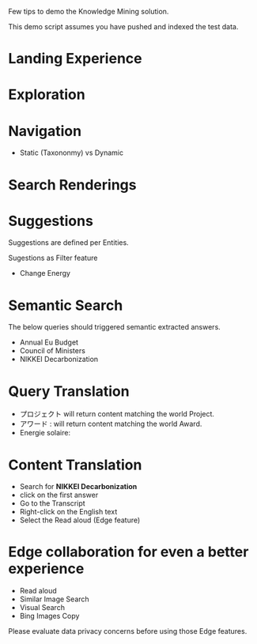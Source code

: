 Few tips to demo the Knowledge Mining solution. 

This demo script assumes you have pushed and indexed the test data. 

# Landing Experience 

# Exploration 

# Navigation 

- Static (Taxononmy) vs Dynamic 

# Search Renderings 


# Suggestions

Suggestions are defined per Entities. 

Sugestions as Filter feature  
- Change Energy

# Semantic Search

The below queries should triggered semantic extracted answers. 

- Annual Eu Budget
- Council of Ministers
- NIKKEI Decarbonization

# Query Translation

- プロジェクト  will return content matching the world Project.
- アワード : will return content matching the world Award.
- Energie solaire: 

# Content Translation

- Search for __NIKKEI Decarbonization__
- click on the first answer
- Go to the Transcript
- Right-click on the English text 
- Select the Read aloud (Edge feature)


# Edge collaboration for even a better experience 

- Read aloud 
- Similar Image Search
- Visual Search
- Bing Images Copy 

Please evaluate data privacy concerns before using those Edge features. 
